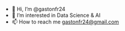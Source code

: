 - 👋 Hi, I’m @gastonfr24
- 👀 I’m interested in Data Science & AI
- 📫 How to reach me gastonfr24@gmail.com

<!---
gastonfr24/gastonfr24 is a ✨ special ✨ repository because its `README.md` (this file) appears on your GitHub profile.
You can click the Preview link to take a look at your changes.
--->
